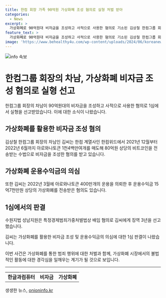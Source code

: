 ```yaml
---
title: 한컴 회장 가족 90억원 가상화폐 조성 혐의로 실형 처벌 받아
categories:
  - News
excerpt: >
  가상화폐로 90억원대 비자금을 조성하고 사적으로 사용한 혐의로 기소된 김상철 한컴그룹 회장의 차남이 1심에서 실형을 선고받았습니다. 수원지법 성남지원은 특정경제범죄가중처벌법상 배임 혐의로 김씨에게 징역 3년을 선고했습니다. 김씨는 한컴 계열사에서의 가상화폐 거래를 통해 비자금을 조성한 혐의를 받았으며, 운용수익금 15억7천만원 상당의 가상화폐를 전송받은 혐의도 있습니다.
feature_text: >
  가상화폐로 90억원대 비자금을 조성하고 사적으로 사용한 혐의로 기소된 김상철 한컴그룹 회장의 차남이 1심에서 실형을 선고받았습니다. 수원지법 성남지원은 특정경제범죄가중처벌법상 배임 혐의로 김씨에게 징역 3년을 선고했습니다. 김씨는 한컴 계열사에서의 가상화폐 거래를 통해 비자금을 조성한 혐의를 받았으며, 운용수익금 15억7천만원 상당의 가상화폐를 전송받은 혐의도 있습니다.
image: 'https://www.behealthy4u.com/wp-content/uploads/2024/06/koreanews.jpg'
---
```


<p><img src="https://www.behealthy4u.com/wp-content/uploads/2024/06/koreanews.jpg" alt="info 속보" /></p>

<h1>한컴그룹 회장의 차남, 가상화폐 비자금 조성 혐의로 실형 선고</h1>

<p data-ke-size="size16">한컴그룹 회장의 차남이 90억원대의 비자금을 조성하고 사적으로 사용한 혐의로 1심에서 실형을 선고받았습니다. 이에 대한 소식이 나왔습니다.</p>

<h2>가상화폐를 활용한 비자금 조성 혐의</h2>

<p data-ke-size="size16">김상철 한컴그룹 회장의 차남인 김씨는 한컴 계열사인 한컴위드에서 2021년 12월부터 2022년 6월까지 아로와나토큰 1천4백만여개를 매도해 80억원 상당의 비트코인을 전송받는 수법으로 비자금을 조성한 혐의를 받고 있습니다.</p>

<h2>가상화폐 운용수익금의 의심</h2>

<p data-ke-size="size16">또한 김씨는 2022년 3월에 아로와나토큰 400만개의 운용을 의뢰한 후 운용수익금 15억7천만원 상당의 가상화폐를 전송받은 혐의도 있습니다.</p>

<h2>1심에서의 판결</h2>

<p data-ke-size="size16">수원지법 성남지원은 특정경제범죄가중처벌법상 배임 혐의로 김씨에게 징역 3년을 선고했습니다.</p>

<p data-ke-size="size16">김씨는 가상화폐를 활용한 비자금 조성 및 운용수익금의 의심에 대한 1심 판결이 나왔습니다.</p>

<p data-ke-size="size16">이번 사건은 가상화폐를 통한 범죄 행위에 대한 처벌과 함께, 가상화폐 시장에서의 불법적인 활동에 대한 경각심을 일깨우는 계기가 될 것으로 보입니다.</p>

<hr>

<p data-ke-size="size16"></p>

<table>
    <tr>
        <td style="text-align: center; height: 17px;"><b>한글과컴퓨터</b></td>
        <td style="text-align: center; height: 17px;"><b>비자금</b></td>
        <td style="text-align: center; height: 17px;"><b>가상화폐</b></td>
    </tr>
</table>
생생한 뉴스, <a href="https://onioninfo.kr" rel="dofollow">onioninfo.kr</a>


